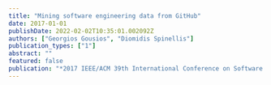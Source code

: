 ```yaml
---
title: "Mining software engineering data from GitHub"
date: 2017-01-01
publishDate: 2022-02-02T10:35:01.002092Z
authors: ["Georgios Gousios", "Diomidis Spinellis"]
publication_types: ["1"]
abstract: ""
featured: false
publication: "*2017 IEEE/ACM 39th International Conference on Software Engineering Companion (ICSE-C)*"
---
```


